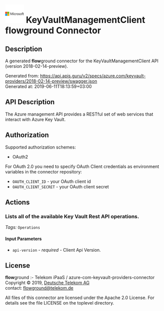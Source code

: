 # ![LOGO](logo.png) KeyVaultManagementClient **flow**ground Connector

## Description

A generated **flow**ground connector for the KeyVaultManagementClient API (version 2018-02-14-preview).

Generated from: https://api.apis.guru/v2/specs/azure.com/keyvault-providers/2018-02-14-preview/swagger.json<br/>
Generated at: 2019-06-11T18:13:59+03:00

## API Description

The Azure management API provides a RESTful set of web services that interact with Azure Key Vault.

## Authorization

Supported authorization schemes:
- OAuth2

For OAuth 2.0 you need to specify OAuth Client credentials as environment variables in the connector repository:
* `OAUTH_CLIENT_ID` - your OAuth client id
* `OAUTH_CLIENT_SECRET` - your OAuth client secret

## Actions

### Lists all of the available Key Vault Rest API operations.

*Tags:* `Operations`

#### Input Parameters
* `api-version` - _required_ - Client Api Version.

## License

**flow**ground :- Telekom iPaaS / azure-com-keyvault-providers-connector<br/>
Copyright © 2019, [Deutsche Telekom AG](https://www.telekom.de)<br/>
contact: flowground@telekom.de

All files of this connector are licensed under the Apache 2.0 License. For details
see the file LICENSE on the toplevel directory.
